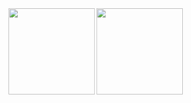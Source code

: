 <div><img align="left" height="170px" src="https://github-readme-stats.vercel.app/api?username=cilly-yllic&show_icons=true&&bg_color=30,e96443,904e95&title_color=fff&text_color=fff" /><img align="left" height="170px" src="https://github-readme-stats.vercel.app/api/top-langs/?username=cilly-yllic&layout=compact&&bg_color=30,e96443,904e95&title_color=fff&text_color=fff" /></div>

<!--
**cilly-yllic/cilly-yllic** is a ✨ _special_ ✨ repository because its `README.md` (this file) appears on your GitHub profile.

Here are some ideas to get you started:

- 🔭 I’m currently working on ...
- 🌱 I’m currently learning ...
- 👯 I’m looking to collaborate on ...
- 🤔 I’m looking for help with ...
- 💬 Ask me about ...
- 📫 How to reach me: ...
- 😄 Pronouns: ...
- ⚡ Fun fact: ...
-->
